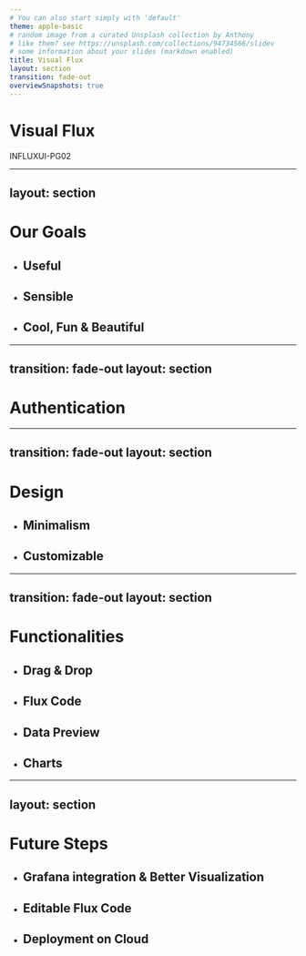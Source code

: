 ```yaml
---
# You can also start simply with 'default'
theme: apple-basic
# random image from a curated Unsplash collection by Anthony
# like them? see https://unsplash.com/collections/94734566/slidev
# some information about your slides (markdown enabled)
title: Visual Flux
layout: section
transition: fade-out
overviewSnapshots: true
---
```


# Visual Flux

<div class="absolute bottom-10">
  <span class="font-700">
    INFLUXUI-PG02
  </span>
</div>

<!-- Show you some thing useful, cool, fun, and beautiful. -->

---
layout: section
---

# Our Goals

* ## Useful

* ## Sensible

* ## Cool, Fun & Beautiful

<!--
* Useful: Tried our best to fulfill as many requirements as possible with limited time and resources, and we'll keep improving it
* Sensible: So intuitive and easy to use that you don't have to think about it
* Cool, Fun & beautiful: Do it with style and make it fun to us
* Reliable: With limited time outside of development, we tested all the critical paths and made sure it's reliable

We demo all the good stuff to you. Hope you like it! Let's jump in!
-->

---
transition: fade-out
layout: section
---

# Authentication



<!--  
* sends your credentials in there
* API talks directly to InfluxDB
* Verify if you are really an valid user
-->

---
transition: fade-out
layout: section
---

# Design

* ## Minimalism
* ## Customizable 

<!-- 
Frontend team put a lot of thoughts into the design

* Style
  * Minimalism: Minimal distraction
* Customizable Layout, make it your own
  * Multi-panel
  * Toggle panels
  * Sidebar collapse & expand for icon only nodes
  * header w/ three toggles for the panels, resizable
  * Run and pause query execution for real-time query result update
  * Light & Dark theme
 -->

---
transition: fade-out
layout: section
---

# Functionalities

* ## Drag & Drop
* ## Flux Code
* ## Data Preview
* ## Charts

<!-- 
* On the side, we have all 5 nodes that we can drag and drop
* If you hesitate and want to withdraw the node, place it outside of the flow panel and it will bounce back with a toast.
* Notice how smooth and beautiful the animation is
* Drop and connect nodes
    * Zoom panel in and out
    * Fit the flow to the view
    * Lock the flow chart and disable modification
    * Mess the flow chart up and auto-align it
    * Reset the flow chart to the initial state

* Nodes
    * Three Selectors
    * Two filters
    * Date range with input and presets
    * Value threshold composition (And & Or)

* Flux query update in real time
  * Syntax highlighting with two themes according to the mode you are in
  * Valid syntax with operator precedence
  
* Click on the run query button to execute the query

* Data Preview
  * row selection
  * Sort by a column ascending or descending
  * pagination
  * Search filter
  * custom column display
  * CSV export

* Charts
  * Line chart
  * Bar chart
  * Area chart 
  * Tooltips with legend
  * Data summary
  * Display name
  * Select which fields you want to display
-->

---
layout: section
---

# Future Steps

* ## Grafana integration & Better Visualization
* ## Editable Flux Code
* ## Deployment on Cloud
